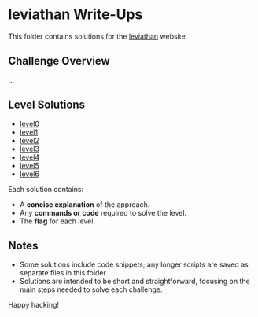 # leviathan Write-Ups

This folder contains solutions for the [leviathan](https://overthewire.org/wargames/leviathan/) website. 

## Challenge Overview
...

## Level Solutions
- [level0](./leviathan0.md) 
- [level1](./leviathan1.md) 
- [level2](./leviathan2.md) 
- [level3](./leviathan3.md) 
- [level4](./leviathan4.md) 
- [level5](./leviathan5.md) 
- [level6](./leviathan6.md) 


Each solution contains:
- A **concise explanation** of the approach.
- Any **commands or code** required to solve the level.
- The **flag** for each level.

## Notes
- Some solutions include code snippets; any longer scripts are saved as separate files in this folder.
- Solutions are intended to be short and straightforward, focusing on the main steps needed to solve each challenge.
  
Happy hacking!

